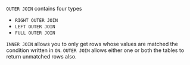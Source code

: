 `OUTER JOIN` contains four types

- `RIGHT OUTER JOIN`
- `LEFT OUTER JOIN`
- `FULL OUTER JOIN`


`INNER JOIN` allows you to only get rows whose values are matched the condition written in `ON`. `OUTER JOIN` allows either one or both the tables to return unmatched rows also.



 


